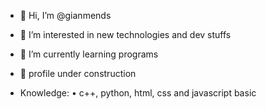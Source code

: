- 👋 Hi, I’m @gianmends
- 👀 I’m interested in new technologies and dev stuffs  
- 🌱 I’m currently learning programs 
- 👀 profile under construction 


- Knowledge: 
• c++, python, html, css and javascript basic

